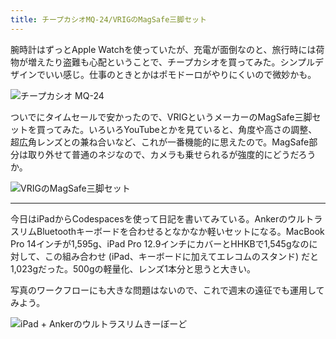 ```yaml
---
title: チープカシオMQ-24/VRIGのMagSafe三脚セット
---
```


腕時計はずっとApple Watchを使っていたが、充電が面倒なのと、旅行時には荷物が増えたり盗難も心配ということで、チープカシオを買ってみた。シンプルデザインでいい感じ。仕事のときとかはポモドーロがやりにくいので微妙かも。

![チープカシオ MQ-24](https://ceshmina-photos.s3.ap-northeast-1.amazonaws.com/medium/202406/20240624-2.jpg)

ついでにタイムセールで安かったので、VRIGというメーカーのMagSafe三脚セットを買ってみた。いろいろYouTubeとかを見ていると、角度や高さの調整、超広角レンズとの兼ね合いなど、これが一番機能的に思えたので。MagSafe部分は取り外せて普通のネジなので、カメラも乗せられるが強度的にどうだろうか。

![VRIGのMagSafe三脚セット](https://ceshmina-photos.s3.ap-northeast-1.amazonaws.com/medium/202406/20240624-1.jpg)

---

今日はiPadからCodespacesを使って日記を書いてみている。AnkerのウルトラスリムBluetoothキーボードを合わせるとなかなか軽いセットになる。MacBook Pro 14インチが1,595g、iPad Pro 12.9インチにカバーとHHKBで1,545gなのに対して、この組み合わせ (iPad、キーボードに加えてエレコムのスタンド) だと1,023gだった。500gの軽量化、レンズ1本分と思うと大きい。

写真のワークフローにも大きな問題はないので、これで週末の遠征でも運用してみよう。

![iPad + Ankerのウルトラスリムきーぼーど](https://ceshmina-photos.s3.ap-northeast-1.amazonaws.com/medium/202406/20240624-3.jpg)
